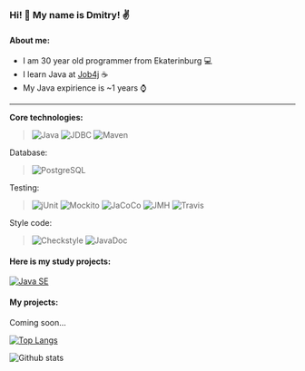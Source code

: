 ### Hi! 👋 My name is Dmitry! :v:
#### About me:
* I am 30 year old programmer from Ekaterinburg :computer:
* I learn Java at [Job4j](https://job4j.ru/) :coffee:
* My Java expirience is ~1 years :watch:

-----------
<b>Core technologies:</b>
>![Java](https://img.shields.io/badge/Java-orange)
>![JDBC](https://img.shields.io/badge/JDBC-yellow)
>![Maven](https://img.shields.io/badge/Maven-red)

Database:
>![PostgreSQL](https://img.shields.io/badge/PostgreSQL-blue)

Testing:
>![jUnit](https://img.shields.io/badge/jUnit-6b8e23)
>![Mockito](https://img.shields.io/badge/Mockito-fc0)
>![JaCoCo](https://img.shields.io/badge/JaCoCo-red)
>![JMH](https://img.shields.io/badge/JMH-00bfff)
>![Travis](https://img.shields.io/badge/TravisCI-succes)

Style code:
>![Сheckstyle](https://img.shields.io/badge/Сheckstyle-708090 )
>![JavaDoc](https://img.shields.io/badge/JavaDoc-f0f8ff )

#### Here is my study projects:
[![Java SE](https://github-readme-stats.vercel.app/api/pin/?username=stGOST&repo=job4j)](https://github.com/stGOST/job4j)

#### My projects:
Coming soon...

[![Top Langs](https://github-readme-stats.vercel.app/api/top-langs/?username=stGOST&layout=compact)](https://github.com/stGOST/github-readme-stats)

![Github stats](https://github-readme-stats.vercel.app/api?username=stGOST&hide=stars,prs,issues,contribs)
<!--
**stGOST/stGOST** is a ✨ _special_ ✨ repository because its `README.md` (this file) appears on your GitHub profile.

Here are some ideas to get you started:

- 🔭 I’m currently working on ...
- 🌱 I’m currently learning ...
- 👯 I’m looking to collaborate on ...
- 🤔 I’m looking for help with ...
- 💬 Ask me about ...
- 📫 How to reach me: ...
- 😄 Pronouns: ...
- ⚡ Fun fact: ...
-->
